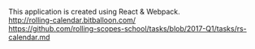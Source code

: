 This application is created using React & Webpack.<br/>
http://rolling-calendar.bitballoon.com/ <br />
https://github.com/rolling-scopes-school/tasks/blob/2017-Q1/tasks/rs-calendar.md
